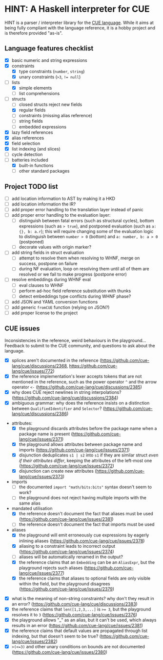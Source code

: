 # HINT: A Haskell interpreter for CUE

HINT is a parser / interpreter library for the [CUE language](https://cuelang.org/). While it aims at being fully compliant with the language reference, it is a hobby project and is therefore provided "as-is".

## Language features checklist

- [x] basic numeric and string expressions
- [x] constraints
  - [x] type constraints (`number`, `string`)
  - [x] unary constraints (`>3`, `!= null`)
- [ ] lists
  - [x] simple elements
  - [ ] list comprehensions
- [ ] structs
  - [ ] closed structs reject new fields
  - [x] regular fields
  - [ ] constraints (missing alias reference)
  - [ ] string fields
  - [ ] embedded expressions
- [x] lazy field references
- [x] alias references
- [x] field selection
- [x] list indexing (and slices)
- [ ] cycle detection
- [ ] batteries included
  - [x] built-in functions
  - [ ] other standard packages

## Project TODO list

- [ ] add location information to AST by making it a HKD
- [ ] add location information the IR?
- [ ] add proper error handling to the translation layer instead of panic
- [ ] add proper error handling to the evaluation layer:
  - [ ] distinguish between fatal errors (such as structural cycles), bottom expressions (such as `> true`), and postponed evaluation (such as `a: {}, b: a.r`); this will require changing some of the evaluation logic to distinguish between `number > 0` (bottom) and `a: number, b: a > 0` (postponed)
  - [ ] decorate values with origin marker?
- [ ] add string fields in struct evaluation
  - [ ] attempt to resolve them when resolving to WHNF, merge on success, postpone on failure
  - [ ] during NF evaluation, loop on resolving them until all of them are resolved or we fail to make progress (postpone error)
- [ ] resolve embeddings during WHNF eval
  - [ ] eval clauses to WHNF
  - [ ] perform ad-hoc field reference substitution with thunks
  - [ ] detect embeddings type conflicts during WHNF phase?
- [ ] add JSON and YAML conversion functions
- [ ] add generic `fromCUE` function (relying on JSON?)
- [ ] add proper license to the project

## CUE issues

Inconsistencies in the reference, weird behaviours in the playground... Feedback to submit to the CUE community, and questions to ask about the language.

- [x] splices aren't documented in the reference (https://github.com/cue-lang/cue/discussions/2368, https://github.com/cue-lang/cue/issues/772)
- [x] the reference implementation's lexer accepts tokens that are not mentioned in the reference, such as the power operator `^` and the arrow operator `<-` (https://github.com/cue-lang/cue/discussions/2385)
- [x] why does CUE reject newlines in string interpolations? (https://github.com/cue-lang/cue/discussions/2384)
- [x] ambiguous grammar: why does the reference insists on a distinction between `QualifiedIdentifier` and `Selector`? (https://github.com/cue-lang/cue/discussions/2386)
- attributes:
  - [x] the playground discards attributes before the package name when a package name is present (https://github.com/cue-lang/cue/issues/2371)
  - [x] the playground allows attributes between package name and imports (https://github.com/cue-lang/cue/issues/2371)
  - [x] disjunction deduplicates `s1 | s2` into `s1` if they are similar struct *even if their attributes differ*, keeping the attributes of the left-most one (https://github.com/cue-lang/cue/issues/2372)
  - [x] disjunction can create new attributes (https://github.com/cue-lang/cue/issues/2373)
- imports
  - [ ] the documented `import "math/bits:bits"` syntax doesn't seem to work?
  - [ ] the playground does not reject having multiple imports with the same alias
- mandated utilisation
  - [x] the reference doesn't document the fact that aliases must be used (https://github.com/cue-lang/cue/issues/2381)
  - [ ] the reference doesn't document the fact that imports must be used
- aliases
  - [x] the playground will emit erroneously cue expressions by eagerly inlining aliases (https://github.com/cue-lang/cue/issues/2378)
  - [x] aliasing to a constraint leads to incorrect output (https://github.com/cue-lang/cue/issues/2374)
  - [ ] aliases will be automatically renamed in the output?
  - [x] the reference claims that an `Embedding` can be an `AliasExpr`, but the playground rejects such aliases (https://github.com/cue-lang/cue/issues/2377)
  - [x] the reference claims that aliases to optional fields are only visible within the field, but the playground disagrees (https://github.com/cue-lang/cue/issues/2379)
- [x] what is the meaning of non-string constraints? why don't they result in an error? (https://github.com/cue-lang/cue/discussions/2383)
- [x] the reference claims that `len([1,2,3,...]` is `>= 3`, but the playground resolves it to `3` (https://github.com/cue-lang/cue/issues/2376)
- [x] the playground allows "_" as an alias, but it can't be used, which always results in an error (https://github.com/cue-lang/cue/issues/2381)
- [x] the reference claims that default values are propagated through list indexing, but that doesn't seem to be true? (https://github.com/cue-lang/cue/issues/2382)
- [x] `>(<=3)` and other unary conditions on bounds are not documented (https://github.com/cue-lang/cue/issues/2380)
